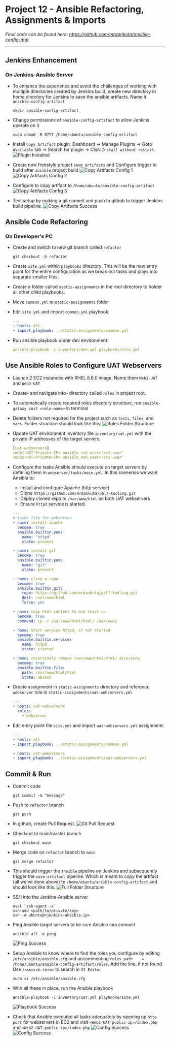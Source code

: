 # Project 12 - Ansible Refactoring, Assignments & Imports

*Final code can be found here: <https://github.com/mrdankuta/ansible-config-mgt>*

---

## Jenkins Enhancement

### On Jenkins-Ansible Server

- To enhance the experience and avoid the challenges of working with multiple directories created by Jenkins build, create new directory in home directory for Jenkins to save the ansible artifacts. Name it `ansible-config-artifact`

  ```shell
  mkdir ansible-config-artifact
  ```

- Change permissions of `ansible-config-artifact` to allow Jenkins operate on it

  ```shell
  sudo chmod -R 0777 /home/ubuntu/ansible-config-artifact
  ```

- Install `Copy Artifact` plugin. Dashboard -> Manage Plugins -> Goto `Available` tab -> Search for plugin -> Click `Install without restart`.
  ![Plugin Installed](images/001-jenkins-copy-artifacts-plugin.png)
- Create new freestyle project `save_artifacts` and Configure trigger to build after `ansible` project build
  ![Copy Artifacts Config 1](images/002-jenkins-copy-artifacts-config1.png)
  ![Copy Artifacts Config 2](images/003-jenkins-copy-artifacts-config2.png)
- Configure to copy artifact to `/home/ubuntu/ansible-config-artifact`
  ![Copy Artifacts Config 3](images/004-jenkins-copy-artifacts-config3.png)
- Test setup by making a git commit and push to github to trigger Jenkins build pipeline.
  ![Copy Artifacts Success](images/005-jenkins-copy-artifacts-success.png)

## Ansible Code Refactoring

### On Developer's PC

- Create and switch to new git branch called `refactor`

  ```shell
  git checkout -b refactor
  ```

- Create `site.yml` within `playbooks` directory. This will be the new entry point for the entire configuration as we break out tasks and plays into separate smaller files.
- Create a folder called `static-assignments` in the root directory to holder all other child playbooks.
- Move `common.yml` to `static-assignments` folder
- Edit `site.yml` and import `common.yml` playbook:

  ```yml
  ---
  - hosts: all
  - import_playbook: ../static-assignments/common.yml
  ```

- Run ansible playbook under dev environment:

  ```yml
  ansible-playbook -i inventory/dev.yml playbooks/site.yml
  ```

## Use Ansible Roles to Configure UAT Webservers

- Launch 2 EC2 instances with RHEL 8.6.0 image. Name them `Web1-UAT` and `Web2-UAT`
- Create- and navigate into- directory called `roles` in project root.
- To automatically create required roles directory structure, run `ansible-galaxy init <role-name>` in terminal
- Delete folders not required for the project such as `tests`, `files`, and `vars`. Folder structure should look like this:
  ![Roles Folder Structure](images/006-ansible-roles-structure.png)
- Update UAT environment inventory file `inventory/uat.yml` with the private IP addresses of the target servers.

  ```yml
  [uat-webservers]
  <Web1-UAT-Private-IP> ansible_ssh_user='ec2-user'
  <Web2-UAT-Private-IP> ansible_ssh_user='ec2-user'
  ```

- Configure the tasks Ansible should execute on target servers by defining them in `webserver/tasks/main.yml`. In this scenerios we want Ansible to:
  - Install and configure Apache (http service)
  - Clone `https://github.com/mrdankuta/pbl7-tooling.git`
  - Deploy cloned repo to `/var/www/html` on both UAT webservers
  - Ensure `httpd` service is started.

  ```yml
  ---
  # tasks file for webserver
  - name: install apache
    become: true
    ansible.builtin.yum:
      name: "httpd"
      state: present

  - name: install git
    become: true
    ansible.builtin.yum:
      name: "git"
      state: present

  - name: clone a repo
    become: true
    ansible.builtin.git:
      repo: https://github.com/mrdankuta/pbl7-tooling.git
      dest: /var/www/html
      force: yes

  - name: copy html content to one level up
    become: true
    command: cp -r /var/www/html/html/ /var/www/

  - name: Start service httpd, if not started
    become: true
    ansible.builtin.service:
      name: httpd
      state: started

  - name: recursively remove /var/www/html/html/ directory
    become: true
    ansible.builtin.file:
      path: /var/www/html/html
      state: absent
  ```

- Create assignment in `static-assignments` directory and reference `webserver` role in `static-assignments/uat-webservers.yml`

  ```yml
  ---
  - hosts: uat-webservers
    roles:
      - webserver
  ```

- Edit entry point file `site.yml` and import `uat-webservers.yml` assignment:

  ```yml
  ---
  - hosts: all
  - import_playbook: ../static-assignments/common.yml

  - hosts: uat-webservers
  - import_playbook: ../static-assignments/uat-webservers.yml
  ```

## Commit & Run

- Commit code

  ```shell
  git commit -m "message"
  ```

- Push to `refactor` branch

  ```shell
  git push
  ```

- In github, create Pull Request.
  ![Git Pull Request](images/007-git-pr.png)
- Checkout to main/master branch

  ```shell
  git checkout main
  ```

- Merge code on `refactor` branch to `main`

  ```shell
  git merge refactor
  ```

- This should trigger the `ansible` pipeline on Jenkins and subsequently trigger the `save-artifact` pipeline. Which is meant to copy the artifact (all we've done above) to `/home/ubuntu/ansible-config-artifact` and should look like this:
  ![Full Folder Structure](images/008-ansible-complete-structure.png)
- SSH into the Jenkins-Ansible server

  ```shell
  eval `ssh-agent -s`
  ssh-add <path/to/private/key>
  ssh -A ubuntu@<jenkins-ansible-ip>
  ```

- Ping Ansible target servers to be sure Ansible can connect

  ```shell
  ansible all -m ping
  ```

  ![Ping Success](images/009-ansible-ping.png)
- Setup Ansible to know where to find the roles you configure by editing `/etc/ansible/ansible.cfg` and uncommenting `roles_path    = /home/ubuntu/ansible-config-artifact/roles`. Add the line, if not found. Use `/<search-term>` to search in `VI Editor`

  ```shell
  sudo vi /etc/ansible/ansible.cfg
  ```

- With all these in place, run the Ansible playbook

  ```shell
  ansible-playbook -i inventory/uat.yml playbooks/site.yml
  ```

  ![Playbook Success](images/010-ansible-playbook-success.png)
- Check that Ansible executed all tasks adequately by opening up `http port` for webservers in EC2 and visit `<Web1-UAT-public-ip>/index.php` and `<Web2-UAT-public-ip>/index.php`
  ![Config Success](images/011-ansible-uat-config-success.png)
  ![Config Success](images/012-ansible-uat2-config-success.png)
